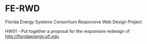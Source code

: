 # FE-RWD
Florida Energy Systems Consortium Responsive Web Design Project

HW01 - Put together a proposal for the responsive redesign of http://floridaenergy.ufl.edu